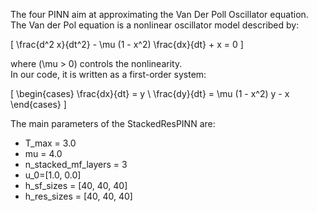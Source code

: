 The four PINN aim at approximating the Van Der Poll Oscillator equation.
The Van der Pol equation is a nonlinear oscillator model described by:

\[
\frac{d^2 x}{dt^2} - \mu (1 - x^2) \frac{dx}{dt} + x = 0
\]

where \(\mu > 0\) controls the nonlinearity.  
In our code, it is written as a first-order system:

\[
\begin{cases}
\frac{dx}{dt} = y \\
\frac{dy}{dt} = \mu (1 - x^2) y - x
\end{cases}
\]

The main parameters of the StackedResPINN are:
- T_max = 3.0
- mu = 4.0
- n_stacked_mf_layers = 3
- u_0=[1.0, 0.0]
- h_sf_sizes = [40, 40, 40]
- h_res_sizes = [40, 40, 40]
